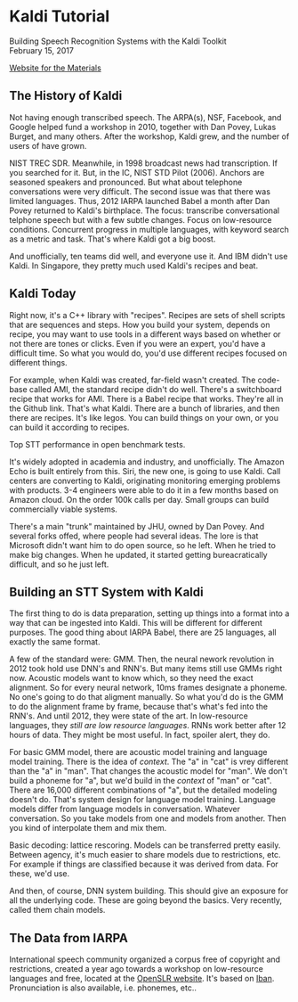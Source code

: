 # Kaldi Tutorial
Building Speech Recognition Systems with the Kaldi Toolkit  
February 15, 2017  

[Website for the Materials](http://kaldi-asr.org/ibt.html)

## The History of Kaldi

Not having enough transcribed speech. The ARPA(s), NSF, Facebook, and Google helped fund a workshop in 2010, together with Dan Povey, Lukas Burget, and many others. After the workshop, Kaldi grew, and the number of users of have grown.


NIST TREC SDR. Meanwhile, in 1998 broadcast news had transcription. If you searched for it. But, in the IC, NIST STD Pilot (2006). Anchors are seasoned speakers and pronounced. But what about telephone conversations were very difficult. The second issue was that there was limited languages. Thus, 2012 IARPA launched Babel a month after Dan Povey returned to Kaldi's birthplace. The focus: transcribe conversational telphone speech but with a few subtle changes. Focus on low-resource conditions. Concurrent progress in multiple languages, with keyword search as a metric and task. That's where Kaldi got a big boost.

And unofficially, ten teams did well, and everyone use it. And IBM didn't use Kaldi. In Singapore, they pretty much used Kaldi's recipes and beat.


## Kaldi Today

Right now, it's a C++ library with "recipes". Recipes are sets of shell scripts that are sequences and steps. How you build your system, depends on recipe, you may want to use tools in a different ways based on whether or not there are tones or clicks. Even if you were an expert, you'd have a difficult time. So what you would do, you'd use different recipes focused on different things.

For example, when Kaldi was created, far-field wasn't created. The code-base called AMI, the standard recipe didn't do well. There's a switchboard recipe that works for AMI. There is a Babel recipe that works. They're all in the Github link. That's what Kaldi. There are a bunch of libraries, and then there are recipes. It's like legos. You can build things on your own, or you can build it according to recipes.

Top STT performance in open benchmark tests.

It's widely adopted in academia and industry, and unofficially. The Amazon Echo is built entirely from this. Siri, the new one, is going to use Kaldi. Call centers are converting to Kaldi, originating monitoring emerging problems with products. 3-4 engineers were able to do it in a few months based on Amazon cloud. On the order 100k calls per day. Small groups can build commercially viable systems.

There's a main "trunk" maintained by JHU, owned by Dan Povey. And several forks offed, where people had several ideas. The lore is that Microsoft didn't want him to do open source, so he left. When he tried to make big changes. When he updated, it started getting bureacratically difficult, and so he just left.

## Building an STT System with Kaldi

The first thing to do is data preparation, setting up things into a format into a way that can be ingested into Kaldi. This will be different for different purposes. The good thing about IARPA Babel, there are 25 languages, all exactly the same format.

A few of the standard were: GMM. Then, the neural nework revolution in 2012 took hold use DNN's and RNN's. But many items still use GMMs right now. Acoustic models want to know which, so they need the exact alignment. So for every neural network, 10ms frames designate a phoneme. No one's going to do that aligment manually. So what you'd do is the GMM to do the alignment frame by frame, because that's what's fed into the RNN's. And until 2012, they were state of the art. In low-resource languages, they *still are low resource languages*. RNNs work better after 12 hours of data. They might be most useful. In fact, spoiler alert, they do.

For basic GMM model, there are acoustic model training and language model training. There is the idea of *context*. The "a" in "cat" is vrey different than the "a" in "man". That changes the acoustic model for "man". We don't build a phoneme for "a", but we'd build in the *context* of "man" or "cat". There are 16,000 different combinations of "a", but the detailed modeling doesn't do. That's system design for language model training. Language models differ from language models in conversation. Whatever conversation. So you take models from one and models from another. Then you kind of interpolate them and mix them.

Basic decoding: lattice rescoring. Models can be transferred pretty easily. Between agency, it's much easier to share models due to restrictions, etc. For example if things are classified because it was derived from data. For these, we'd use.

And then, of course, DNN system building. This should give an exposure for all the underlying code. These are going beyond the basics. Very recently, called them chain models. 

## The Data from IARPA

International speech community organized a corpus free of copyright and restrictions, created a year ago towards a workshop on low-resource languages and free, located at the [OpenSLR website](http://www.openslr.org/24/). It's based on [Iban](https://en.wikipedia.org/wiki/Iban_language). Pronunciation is also available, i.e. phonemes, etc..




